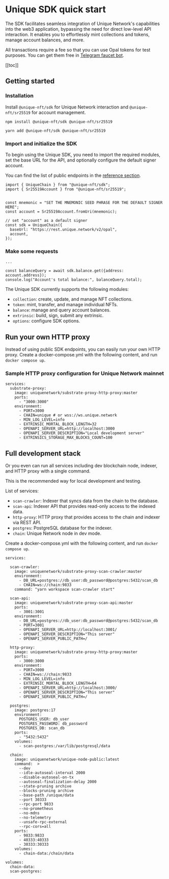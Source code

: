 # Unique SDK quick start

The SDK facilitates seamless integration of Unique Network's capabilities into the web3 application, bypassing the need for direct low-level API interaction. It enables you to effortlessly mint collections and tokens, manage account balances, and more.

All transactions require a fee so that you can use Opal tokens for test purposes. You can get them free in [Telegram faucet bot](https://t.me/unique2faucet_opal_bot).

[[toc]]

## Getting started

### Installation

Install `@unique-nft/sdk` for Unique Network interaction and `@unique-nft/sr25519` for account management.

<CodeGroup>
 <CodeGroupItem title="NPM"  active>

```bash:no-line-numbers
npm install @unique-nft/sdk @unique-nft/sr25519
```

 </CodeGroupItem>
 <CodeGroupItem title="YARN">

```bash:no-line-numbers
yarn add @unique-nft/sdk @unique-nft/sr25519
```

 </CodeGroupItem>
</CodeGroup>

### Import and initialize the SDK

To begin using the Unique SDK, you need to import the required modules, set the base URL for the API, and optionally configure the default signer account.

You can find the list of public endpoints in the [reference section](../../../reference/sdk-endpoints.md).

<!-- TODO set production baseUrl -->
```typescript:no-line-numbers
import { UniqueChain } from "@unique-nft/sdk";
import { Sr25519Account } from "@unique-nft/sr25519";


const mnemonic = "SET THE MNEMONIC SEED PHRASE FOR THE DEFAULT SIGNER HERE";
const account = Sr25519Account.fromUri(mnemonic);

// set "account" as a default signer
const sdk = UniqueChain({
  baseUrl: "https://rest.unique.network/v2/opal", 
  account,
});
```

### Make some requests

```typescript:no-line-numbers
...

const balanceQuery = await sdk.balance.get({address: account.address});
console.log("Account's total balance:", balanceQuery.total);
```

The Unique SDK currently supports the following modules:

- `collection`: create, update, and manage NFT collections.
- `token`: mint, transfer, and manage individual NFTs.
- `balance`: manage and query account balances.
- `extrinsic`: build, sign, submit any extrinsic.
- `options`: configure SDK options.

## Run your own HTTP proxy

Instead of using public SDK endpoints, you can easily run your own HTTP proxy. Create a docker-compose.yml with the following content, and run `docker compose up`.


### Sample HTTP proxy configuration for Unique Network mainnet

```yml:no-line-numbers
services:
  substrate-proxy:
    image: uniquenetwork/substrate-proxy-http-proxy:master
    ports:
      - "3000:3000"
    environment:
      - PORT=3000
      - CHAIN=unique # or wss://ws.unique.network
      - MIN_LOG_LEVEL=info
      - EXTRINSIC_MORTAL_BLOCK_LENGTH=32
      - OPENAPI_SERVER_URL=http://localhost:3000
      - OPENAPI_SERVER_DESCRIPTION="Local development server"
      - EXTRINSICS_STORAGE_MAX_BLOCKS_COUNT=100
```

## Full development stack

Or you even can run all services including dev blockchain node, indexer, and HTTP proxy with a single command.

This is the recommended way for local development and testing.

List of services:
- `scan-crawler`: Indexer that syncs data from the chain to the database.
- `scan-api`: Indexer API that provides read-only access to the indexed data.
- `http-proxy`: HTTP proxy that provides access to the chain and indexer via REST API.
- `postgres`: PostgreSQL database for the indexer.
- `chain`: Unique Network node in dev mode.


Create a docker-compose.yml with the following content, and run `docker compose up`.

```yml:no-line-numbers
services:

  scan-crawler:
    image: uniquenetwork/substrate-proxy-scan-crawler:master
    environment:
      - DB_URL=postgres://db_user:db_password@postgres:5432/scan_db
      - CHAIN=ws://chain:9833
    command: "yarn workspace scan-crawler start"

  scan-api:
    image: uniquenetwork/substrate-proxy-scan-api:master
    ports:
      - 3001:3001
    environment:
      - DB_URL=postgres://db_user:db_password@postgres:5432/scan_db
      - PORT=3001
      - OPENAPI_SERVER_URL=http://localhost:3001/
      - OPENAPI_SERVER_DESCRIPTION="This server"
      - OPENAPI_SERVER_PUBLIC_PATH=/

  http-proxy:
    image: uniquenetwork/substrate-proxy-http-proxy:master
    ports:
      - 3000:3000
    environment:
      - PORT=3000
      - CHAIN=ws://chain:9833
      - MIN_LOG_LEVEL=info
      - EXTRINSIC_MORTAL_BLOCK_LENGTH=64
      - OPENAPI_SERVER_URL=http://localhost:3000/
      - OPENAPI_SERVER_DESCRIPTION="This server"
      - OPENAPI_SERVER_PUBLIC_PATH=/

  postgres:
    image: postgres:17
    environment:
      POSTGRES_USER: db_user
      POSTGRES_PASSWORD: db_password
      POSTGRES_DB: scan_db
    ports:
      - "5432:5432"
    volumes:
      - scan-postgres:/var/lib/postgresql/data

  chain:
    image: uniquenetwork/unique-node-public:latest
    command:  >
      --dev
      --idle-autoseal-interval 2000
      --disable-autoseal-on-tx
      --autoseal-finalization-delay 2000
      --state-pruning archive
      --blocks-pruning archive
      --base-path /unique/data
      --port 30333
      --rpc-port 9833
      --no-prometheus
      --no-mdns
      --no-telemetry
      --unsafe-rpc-external
      --rpc-cors=all
    ports:
      - 9833:9833
      - 40333:40333
      - 30333:30333
    volumes:
      - chain-data:/chain/data

volumes:
  chain-data:
  scan-postgres:

```
